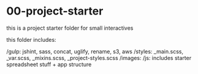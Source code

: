 # 00-project-starter


this is a project starter folder for small interactives

this folder includes:

/gulp: jshint, sass, concat, uglify, rename, s3, aws
/styles: _main.scss, _var.scss, _mixins.scss, _project-styles.scss
/images: 
/js: includes starter spreadsheet stuff + app structure
